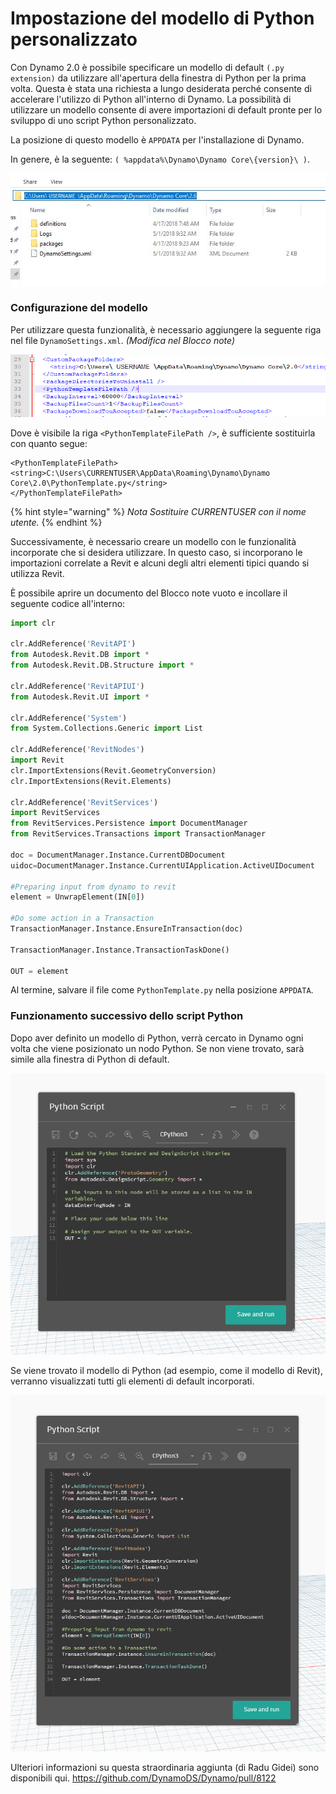 # Impostazione del modello di Python personalizzato

Con Dynamo 2.0 è possibile specificare un modello di default `(.py extension)` da utilizzare all'apertura della finestra di Python per la prima volta. Questa è stata una richiesta a lungo desiderata perché consente di accelerare l'utilizzo di Python all'interno di Dynamo. La possibilità di utilizzare un modello consente di avere importazioni di default pronte per lo sviluppo di uno script Python personalizzato.

La posizione di questo modello è `APPDATA` per l'installazione di Dynamo.

In genere, è la seguente: `( %appdata%\Dynamo\Dynamo Core\{version}\ )`.

![](../images/8-3/3/pythontemplates-appdatafolderlocation.jpg)

### Configurazione del modello

Per utilizzare questa funzionalità, è necessario aggiungere la seguente riga nel file `DynamoSettings.xml`. _(Modifica nel Blocco note)_

![](../images/8-3/3/pythontemplates-dynamosettingsxmlfile.png)

Dove è visibile la riga `<PythonTemplateFilePath />`, è sufficiente sostituirla con quanto segue:

```
<PythonTemplateFilePath>
<string>C:\Users\CURRENTUSER\AppData\Roaming\Dynamo\Dynamo Core\2.0\PythonTemplate.py</string>
</PythonTemplateFilePath>
```

{% hint style="warning" %}
_Nota Sostituire CURRENTUSER con il nome utente._
{% endhint %}

Successivamente, è necessario creare un modello con le funzionalità incorporate che si desidera utilizzare. In questo caso, si incorporano le importazioni correlate a Revit e alcuni degli altri elementi tipici quando si utilizza Revit.

È possibile aprire un documento del Blocco note vuoto e incollare il seguente codice all'interno:

``` py
import clr

clr.AddReference('RevitAPI')
from Autodesk.Revit.DB import *
from Autodesk.Revit.DB.Structure import *

clr.AddReference('RevitAPIUI')
from Autodesk.Revit.UI import *

clr.AddReference('System')
from System.Collections.Generic import List

clr.AddReference('RevitNodes')
import Revit
clr.ImportExtensions(Revit.GeometryConversion)
clr.ImportExtensions(Revit.Elements)

clr.AddReference('RevitServices')
import RevitServices
from RevitServices.Persistence import DocumentManager
from RevitServices.Transactions import TransactionManager

doc = DocumentManager.Instance.CurrentDBDocument
uidoc=DocumentManager.Instance.CurrentUIApplication.ActiveUIDocument

#Preparing input from dynamo to revit
element = UnwrapElement(IN[0])

#Do some action in a Transaction
TransactionManager.Instance.EnsureInTransaction(doc)

TransactionManager.Instance.TransactionTaskDone()

OUT = element
```

Al termine, salvare il file come `PythonTemplate.py` nella posizione `APPDATA`.

### Funzionamento successivo dello script Python

Dopo aver definito un modello di Python, verrà cercato in Dynamo ogni volta che viene posizionato un nodo Python. Se non viene trovato, sarà simile alla finestra di Python di default.

![](../images/8-3/3/pythontemplates-beforesetuptemplate.jpg)

Se viene trovato il modello di Python (ad esempio, come il modello di Revit), verranno visualizzati tutti gli elementi di default incorporati.

![](../images/8-3/3/pythontemplates-aftersetuptemplate.jpg)

Ulteriori informazioni su questa straordinaria aggiunta (di Radu Gidei) sono disponibili qui. https://github.com/DynamoDS/Dynamo/pull/8122
